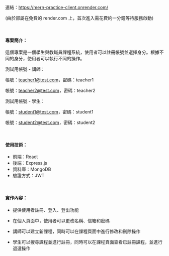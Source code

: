 連結：<https://mern-practice-client.onrender.com/>

(由於部屬在免費的 render.com 上，首次進入需花費約一分鐘等待服務啟動)


&nbsp;

#### 專案簡介：

這個專案是一個學生與教職員課程系統，使用者可以註冊帳號並選擇身分。根據不同的身分，使用者可以執行不同的操作。

測試用帳號 - 講師：

帳號：teacher1@test.com，密碼：teacher1

帳號：teacher2@test.com，密碼：teacher2

測試用帳號 - 學生：

帳號：student1@test.com，密碼：student1

帳號：student2@test.com，密碼：student2

&nbsp;

#### 使用技術：

- 前端：React
- 後端：Express.js
- 資料庫：MongoDB
- 驗證方式：JWT

&nbsp;

#### 實作內容：

- 提供使用者註冊、登入、登出功能

- 在個人頁面中，使用者可以更改名稱、信箱和密碼

- 講師可以建立新課程，同時可以在課程頁面中進行修改和刪除操作

- 學生可以搜尋課程並進行註冊，同時可以在課程頁面查看已註冊課程，並進行退選操作
